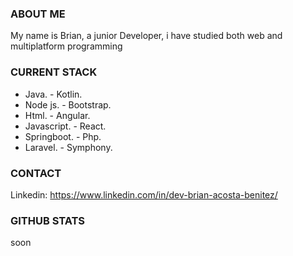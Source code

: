### ABOUT ME

My name is Brian, a junior Developer, i have studied both web and multiplatform programming
### CURRENT STACK

- Java.         - Kotlin.
- Node js.      - Bootstrap.
- Html.         - Angular.
- Javascript.   - React.
- Springboot.   - Php.
- Laravel.      - Symphony. 
### CONTACT
Linkedin: https://www.linkedin.com/in/dev-brian-acosta-benitez/
### GITHUB STATS
  
  soon
